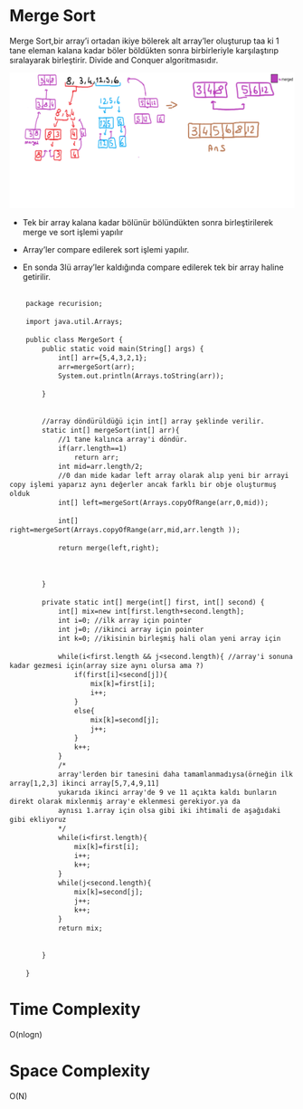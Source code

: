 Merge Sort
===========
Merge Sort,bir array’i ortadan ikiye bölerek alt array’ler oluşturup taa ki 1 tane eleman kalana kadar böler böldükten sonra birbirleriyle karşılaştırıp sıralayarak birleştirir. Divide and Conquer algoritmasıdır.

![photo1](https://github.com/alpersener/Merge-Sort/blob/master/photo1.png)

*   Tek bir array kalana kadar bölünür bölündükten sonra birleştirilerek merge ve sort işlemi yapılır

*   Array’ler compare edilerek sort işlemi yapılır.

*   En sonda 3lü array’ler kaldığında compare edilerek tek bir array haline getirilir.


```

    package recurision;
    
    import java.util.Arrays;
    
    public class MergeSort {
        public static void main(String[] args) {
            int[] arr={5,4,3,2,1};
            arr=mergeSort(arr);
            System.out.println(Arrays.toString(arr));
    
        }
    
    
        //array döndürüldüğü için int[] array şeklinde verilir.
        static int[] mergeSort(int[] arr){
            //1 tane kalınca array'i döndür.
            if(arr.length==1)
                return arr;
            int mid=arr.length/2;
            //0 dan mide kadar left array olarak alıp yeni bir arrayi copy işlemi yaparız aynı değerler ancak farklı bir obje oluşturmuş olduk
            int[] left=mergeSort(Arrays.copyOfRange(arr,0,mid));
    
            int[] right=mergeSort(Arrays.copyOfRange(arr,mid,arr.length ));
    
            return merge(left,right);
    
    
    
        }
    
        private static int[] merge(int[] first, int[] second) {
            int[] mix=new int[first.length+second.length];
            int i=0; //ilk array için pointer
            int j=0; //ikinci array için pointer
            int k=0; //ikisinin birleşmiş hali olan yeni array için
    
            while(i<first.length && j<second.length){ //array'i sonuna kadar gezmesi için(array size aynı olursa ama ?)
                if(first[i]<second[j]){
                    mix[k]=first[i];
                    i++;
                }
                else{
                    mix[k]=second[j];
                    j++;
                }
                k++;
            }
            /*
            array'lerden bir tanesini daha tamamlanmadıysa(örneğin ilk array[1,2,3] ikinci array[5,7,4,9,11]
            yukarıda ikinci array'de 9 ve 11 açıkta kaldı bunların direkt olarak mixlenmiş array'e eklenmesi gerekiyor.ya da
            aynısı 1.array için olsa gibi iki ihtimali de aşağıdaki gibi ekliyoruz
            */
            while(i<first.length){
                mix[k]=first[i];
                i++;
                k++;
            }
            while(j<second.length){
                mix[k]=second[j];
                j++;
                k++;
            }
            return mix;
    
    
        }
    
    }

```

Time Complexity
===============

O(nlogn)

Space Complexity
================

O(N)
